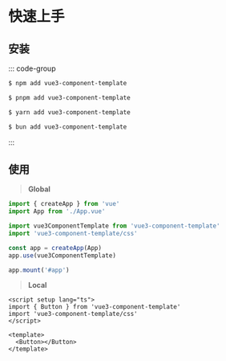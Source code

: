 # 快速上手


<Watermark fullscreen content="Vue Amazing UI" />

## 安装

::: code-group

```sh [npm]
$ npm add vue3-component-template
```

```sh [pnpm]
$ pnpm add vue3-component-template
```

```sh [yarn]
$ yarn add vue3-component-template
```

```sh [bun]
$ bun add vue3-component-template
```

:::

## 使用

> **Global**

```ts
import { createApp } from 'vue'
import App from './App.vue'

import vue3ComponentTemplate from 'vue3-component-template'
import 'vue3-component-template/css'

const app = createApp(App)
app.use(vue3ComponentTemplate)

app.mount('#app')
```

> **Local**

```vue
<script setup lang="ts">
import { Button } from 'vue3-component-template'
import 'vue3-component-template/css'
</script>

<template>
  <Button></Button>
</template>
```
